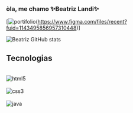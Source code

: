 
### òla,  me chamo ✨Beatriz Landi✨

  [![portifolio](https://img.shields.io/badge/Figma-F24E1E?style=for-the-badge&logo=figma&logoColor=white)(https://www.figma.com/files/recent?fuid=1143495856957310448)]

![Beatriz GitHub stats](https://github-readme-stats.vercel.app/api?username=beatrizLandi&theme=synthwave)

## Tecnologias

<div style="display: inline_block"><br/>
    <img align="center" alt="html5" src="https://img.shields.io/badge/HTML5-E34F26?style=for-the-badge&logo=html5&logoColor=white" />
</div>

<div style="display: inline_block"><br/>
    <img align="center" alt="css3" src="https://img.shields.io/badge/CSS3-1572B6?style=for-the-badge&logo=css3&logoColor=white" />
</div>

<div style="display: inline_block"><br/>
    <img align="center" alt="java" src="https://img.shields.io/badge/Java-ED8B00?style=for-the-badge&logo=java&logoColor=white" />
</div>
